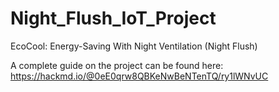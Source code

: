 # Night_Flush_IoT_Project
EcoCool: Energy-Saving With Night Ventilation (Night Flush)

 A complete guide on the project can be found here: 
 https://hackmd.io/@0eE0qrw8QBKeNwBeNTenTQ/ry1lWNvUC
 
